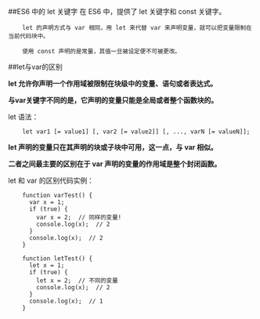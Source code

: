 
##ES6 中的 let 关键字
		在 ES6 中，提供了 let 关键字和 const 关键字。
		
		let 的声明方式与 var 相同，用 let 来代替 var 来声明变量，就可以把变量限制在当前代码块中。
		
		使用 const 声明的是常量，其值一旦被设定便不可被更改。

##let与var的区别
	
**let 允许你声明一个作用域被限制在块级中的变量、语句或者表达式。**

**与var关键字不同的是，它声明的变量只能是全局或者整个函数块的。**

let 语法：
		
		let var1 [= value1] [, var2 [= value2]] [, ..., varN [= valueN]];


**let 声明的变量只在其声明的块或子块中可用，这一点，与 var 相似。**

**二者之间最主要的区别在于 var 声明的变量的作用域是整个封闭函数。**

let 和 var 的区别代码实例：

		function varTest() {
		  var x = 1;
		  if (true) {
		    var x = 2;  // 同样的变量!
		    console.log(x);  // 2
		  }
		  console.log(x);  // 2
		}
		
		function letTest() {
		  let x = 1;
		  if (true) {
		    let x = 2;  // 不同的变量
		    console.log(x);  // 2
		  }
		  console.log(x);  // 1
		}